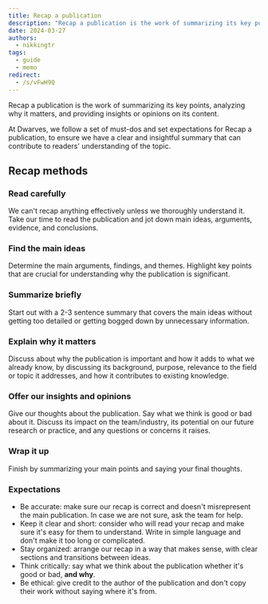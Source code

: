 ```yaml
---
title: Recap a publication
description: "Recap a publication is the work of summarizing its key points, analyzing why it matters, and providing insights or opinions on its content. At Dwarves, we follow a set of must-dos and set expectations for Recap a publication, to ensure we have a clear and insightful summary that can contribute to readers' understanding of the topic."
date: 2024-03-27
authors:
  - nikkingtr
tags:
  - guide
  - memo
redirect:
  - /s/vFwH9Q
---
```


Recap a publication is the work of summarizing its key points, analyzing why it matters, and providing insights or opinions on its content.

At Dwarves, we follow a set of must-dos and set expectations for Recap a publication, to ensure we have a clear and insightful summary that can contribute to readers' understanding of the topic.

## Recap methods

### Read carefully

We can't recap anything effectively unless we thoroughly understand it. Take our time to read the publication and jot down main ideas, arguments, evidence, and conclusions.

### Find the main ideas

Determine the main arguments, findings, and themes. Highlight key points that are crucial for understanding why the publication is significant.

### Summarize briefly

Start out with a 2-3 sentence summary that covers the main ideas without getting too detailed or getting bogged down by unnecessary information.

### Explain why it matters

Discuss about why the publication is important and how it adds to what we already know, by discussing its background, purpose, relevance to the field or topic it addresses, and how it contributes to existing knowledge.

### Offer our insights and opinions

Give our thoughts about the publication. Say what we think is good or bad about it.
Discuss its impact on the team/industry, its potential on our future research or practice, and any questions or concerns it raises.

### Wrap it up

Finish by summarizing your main points and saying your final thoughts.

### Expectations

- Be accurate: make sure our recap is correct and doesn't misrepresent the main publication. In case we are not sure, ask the team for help.
- Keep it clear and short: consider who will read your recap and make sure it's easy for them to understand. Write in simple language and don't make it too long or complicated.
- Stay organized: arrange our recap in a way that makes sense, with clear sections and transitions between ideas.
- Think critically: say what we think about the publication whether it's good or bad, **and why**.
- Be ethical: give credit to the author of the publication and don't copy their work without saying where it's from.
